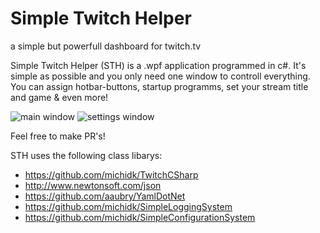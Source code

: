 # Simple Twitch Helper
a simple but powerfull dashboard for twitch.tv

Simple Twitch Helper (STH) is a .wpf application programmed in c#. It's simple as possible and you only need one window to controll everything. You can assign hotbar-buttons, startup programms, set your stream title and game & even more!

![](https://host.michidk.cat/sth_main.png "main window")
![](https://host.michidk.cat/sth_settings.png "settings window")

Feel free to make PR's!

STH uses the following class libarys:
- https://github.com/michidk/TwitchCSharp
- http://www.newtonsoft.com/json
- https://github.com/aaubry/YamlDotNet
- https://github.com/michidk/SimpleLoggingSystem
- https://github.com/michidk/SimpleConfigurationSystem